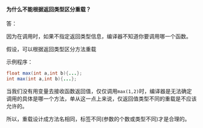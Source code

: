 #### 为什么不能根据返回类型区分重载？

答：

因为在调用时，如果不指定返回类型信息，编译器不知道你要调用哪一个函数。

假设，可以根据返回类型区分方法重载

示例程序：

```java
float max(int a,int b){...};
int max(int a,int b){...};
```

当我们没有用变量去接收函数返回值，仅仅调用`max(1,2)`时，编译器是无法确定调用的具体是哪一个方法，单从这一点上来说，仅返回值类型不同的重载是不应该允许的。

所以，重载设计成方法名相同，标签不同(参数的个数或类型不同)才是合理的。